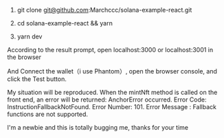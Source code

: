 1. git clone git@github.com:Marchccc/solana-example-react.git

2. cd solana-example-react && yarn

3. yarn dev

According to the result prompt, open localhost:3000 or localhost:3001 in the browser

And Connect the wallet（i use Phantom）, open the browser console, and click the Test button. 


My situation will be reproduced. When the mintNft method is called on the front end, an error will be returned: AnchorError occurred. Error Code: InstructionFallbackNotFound. Error Number: 101. Error Message : Fallback functions are not supported.

I'm a newbie and this is totally bugging me, thanks for your time